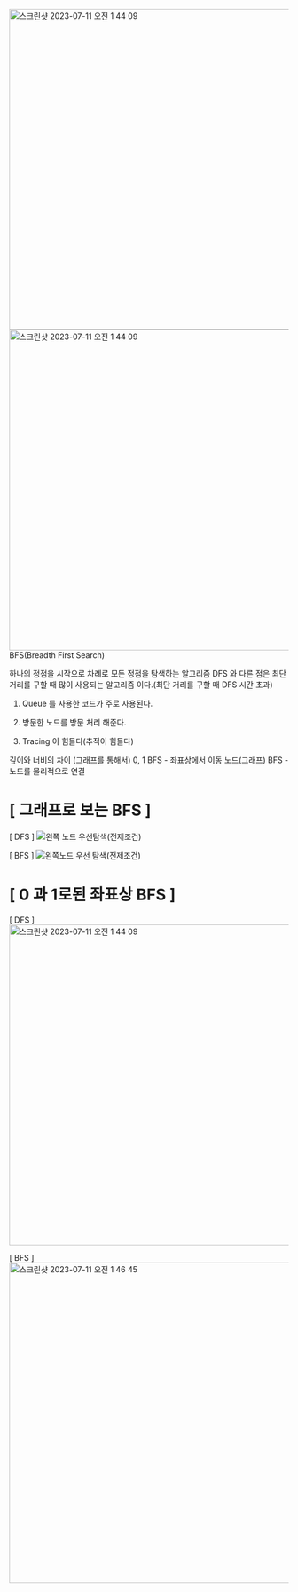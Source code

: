 <img width="578" alt="스크린샷 2023-07-11 오전 1 44 09" src="https://github.com/nashs789/CodeTest/assets/59809278/3413390d-15c5-40f8-873a-101febef7a8b"><img width="578" alt="스크린샷 2023-07-11 오전 1 44 09" src="https://github.com/nashs789/CodeTest/assets/59809278/e75e6abf-001a-4cf9-bad0-790680ff1f47">BFS(Breadth First Search)

하나의 정점을 시작으로 차례로 모든 정점을 탐색하는 알고리즘
DFS 와 다른 점은 최단거리를 구할 때 많이 사용되는 알고리즘 이다.(최단 거리를 구할 때 DFS 시간 초과)

1. Queue 를 사용한 코드가 주로 사용된다.


2. 방문한 노드를 방문 처리 해준다.


3. Tracing 이 힘들다(추적이 힘들다)
    

깊이와 너비의 차이 (그래프를 통해서)
0, 1 BFS - 좌표상에서 이동
노드(그래프) BFS - 노드를 물리적으로 연결

# [ 그래프로 보는 BFS ]

[ DFS ]
![왼쪽 노드 우선탐색(전제조건)](https://github.com/nashs789/CodeTest/assets/59809278/db94554a-36ff-4179-8c33-06773d59b34c)

[ BFS ]
![왼쪽노드 우선 탐색(전제조건)](https://github.com/nashs789/CodeTest/assets/59809278/18a850e2-01ae-45d5-84f5-e64ce3d03c66)

# [ 0 과 1로된 좌표상 BFS ]

[ DFS ]
<img width="578" alt="스크린샷 2023-07-11 오전 1 44 09" src="https://github.com/nashs789/CodeTest/assets/59809278/55bda845-d1b0-4c12-98c7-40063ada5482">

[ BFS ]
<img width="578" alt="스크린샷 2023-07-11 오전 1 46 45" src="https://github.com/nashs789/CodeTest/assets/59809278/cc575f31-ed77-494a-b093-c747fb16c3ee">
